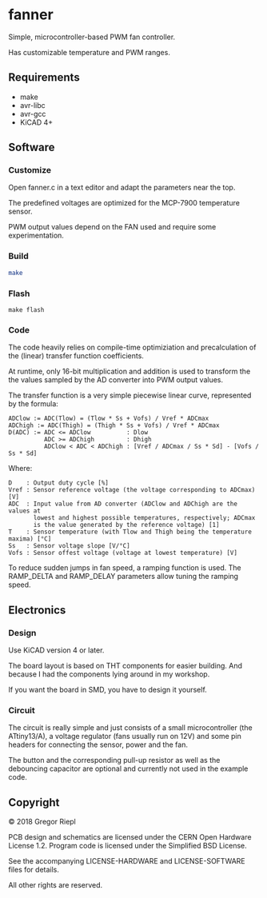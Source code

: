 # fanner

Simple, microcontroller-based PWM fan controller.

Has customizable temperature and PWM ranges.

## Requirements

* make
* avr-libc
* avr-gcc
* KiCAD 4+

## Software

### Customize

Open fanner.c in a text editor and adapt the parameters near the top.

The predefined voltages are optimized for the MCP-7900 temperature sensor.

PWM output values depend on the FAN used and require some experimentation.

### Build

```bash
make
```

### Flash

```
make flash
```

### Code

The code heavily relies on compile-time optimiziation and precalculation
of the (linear) transfer function coefficients.

At runtime, only 16-bit multiplication and addition is used to transform
the the values sampled by the AD converter into PWM output values.

The transfer function is a very simple piecewise linear curve, represented
by the formula:

    ADClow := ADC(Tlow) = (Tlow * Ss + Vofs) / Vref * ADCmax
    ADChigh := ADC(Thigh) = (Thigh * Ss + Vofs) / Vref * ADCmax
    D(ADC) := ADC <= ADClow          : Dlow
              ADC >= ADChigh         : Dhigh
              ADClow < ADC < ADChigh : [Vref / ADCmax / Ss * Sd] - [Vofs / Ss * Sd]

Where:

    D    : Output duty cycle [%]
    Vref : Sensor reference voltage (the voltage corresponding to ADCmax) [V]
    ADC  : Input value from AD converter (ADClow and ADChigh are the values at
           lowest and highest possible temperatures, respectively; ADCmax
           is the value generated by the reference voltage) [1]
    T    : Sensor temperature (with Tlow and Thigh being the temperature maxima) [°C]
    Ss   : Sensor voltage slope [V/°C]
    Vofs : Sensor offest voltage (voltage at lowest temperature) [V]

To reduce sudden jumps in fan speed, a ramping function is used. The RAMP_DELTA
and RAMP_DELAY parameters allow tuning the ramping speed.

## Electronics

### Design

Use KiCAD version 4 or later.

The board layout is based on THT components for easier building. And because
I had the components lying around in my workshop.

If you want the board in SMD, you have to design it yourself.

### Circuit

The circuit is really simple and just consists of a small microcontroller
(the ATtiny13/A), a voltage regulator (fans usually run on 12V) and some
pin headers for connecting the sensor, power and the fan.

The button and the corresponding pull-up resistor as well as the debouncing
capacitor are optional and currently not used in the example code.

## Copyright

© 2018 Gregor Riepl

PCB design and schematics are licensed under the CERN Open Hardware License 1.2.
Program code is licensed under the Simplified BSD License.

See the accompanying LICENSE-HARDWARE and LICENSE-SOFTWARE files for details.

All other rights are reserved.
